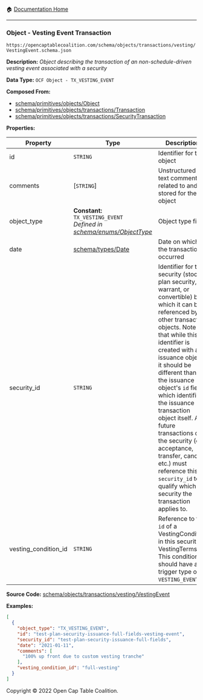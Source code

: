 :house: [Documentation Home](../../../../../)

---

### Object - Vesting Event Transaction

`https://opencaptablecoalition.com/schema/objects/transactions/vesting/VestingEvent.schema.json`

**Description:** _Object describing the transaction of an non-schedule-driven vesting event associated with a security_

**Data Type:** `OCF Object - TX_VESTING_EVENT`

**Composed From:**

- [schema/primitives/objects/Object](../../../../schema/primitives/objects/Object.md)
- [schema/primitives/objects/transactions/Transaction](../../../../../schema/primitives/objects/transactions/Transaction.md)
- [schema/primitives/objects/transactions/SecurityTransaction](../../../../../schema/primitives/objects/transactions/SecurityTransaction.md)

**Properties:**

| Property             | Type                                                                                                             | Description                                                                                                                                                                                                                                                                                                                                                                                                                                                                                                 | Required   |
| -------------------- | ---------------------------------------------------------------------------------------------------------------- | ----------------------------------------------------------------------------------------------------------------------------------------------------------------------------------------------------------------------------------------------------------------------------------------------------------------------------------------------------------------------------------------------------------------------------------------------------------------------------------------------------------- | ---------- |
| id                   | `STRING`                                                                                                         | Identifier for the object                                                                                                                                                                                                                                                                                                                                                                                                                                                                                   | `REQUIRED` |
| comments             | [`STRING`]                                                                                                       | Unstructured text comments related to and stored for the object                                                                                                                                                                                                                                                                                                                                                                                                                                             | -          |
| object_type          | **Constant:** `TX_VESTING_EVENT`</br>_Defined in [schema/enums/ObjectType](../../../schema/enums/ObjectType.md)_ | Object type field                                                                                                                                                                                                                                                                                                                                                                                                                                                                                           | `REQUIRED` |
| date                 | [schema/types/Date](../../../schema/types/Date.md)                                                               | Date on which the transaction occurred                                                                                                                                                                                                                                                                                                                                                                                                                                                                      | `REQUIRED` |
| security_id          | `STRING`                                                                                                         | Identifier for the security (stock, plan security, warrant, or convertible) by which it can be referenced by other transaction objects. Note that while this identifier is created with an issuance object, it should be different than the issuance object's `id` field which identifies the issuance transaction object itself. All future transactions on the security (e.g. acceptance, transfer, cancel, etc.) must reference this `security_id` to qualify which security the transaction applies to. | `REQUIRED` |
| vesting_condition_id | `STRING`                                                                                                         | Reference to the `id` of a VestingCondition in this security's VestingTerms. This condition should have a trigger type of `VESTING_EVENT`.                                                                                                                                                                                                                                                                                                                                                                  | `REQUIRED` |

**Source Code:** [schema/objects/transactions/vesting/VestingEvent](../../../../../schema/objects/transactions/vesting/VestingEvent.schema.json)

**Examples:**

```json
[
  {
    "object_type": "TX_VESTING_EVENT",
    "id": "test-plan-security-issuance-full-fields-vesting-event",
    "security_id": "test-plan-security-issuance-full-fields",
    "date": "2021-01-11",
    "comments": [
      "100% up front due to custom vesting tranche"
    ],
    "vesting_condition_id": "full-vesting"
  }
]
```

Copyright © 2022 Open Cap Table Coalition.
